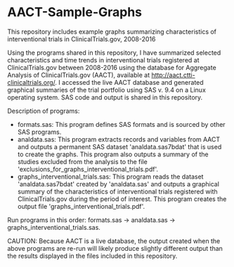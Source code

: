 # AACT-Sample-Graphs
This repository includes example graphs summarizing characteristics of interventional trials in ClinicalTrials.gov, 2008-2016

Using the programs shared in this repository, I have summarized selected characteristics and time trends in interventional trials registered at ClinicalTrials.gov between 2008-2016 using the database for Aggregate Analysis of ClinicalTrials.gov (AACT), available at http://aact.ctti-clinicaltrials.org/.  I accessed the live AACT database and generated graphical summaries of the trial portfolio using SAS v. 9.4 on a Linux operating system. SAS code and output is shared in this repository.

Description of programs:
-  formats.sas:  This program defines SAS formats and is sourced by other SAS programs.
-  analdata.sas:  This program extracts records and variables from AACT and outputs a permanent SAS dataset 'analdata.sas7bdat' that is used to create the graphs. This program also outputs a summary of the studies excluded from the analysis to the file 'exclusions_for_graphs_interventional_trials.pdf'. 
-  graphs_interventional_trials.sas:  This program reads the dataset 'analdata.sas7bdat' created by 'analdata.sas' and outputs a graphical summary of the characteristics of interventional trials registered with ClinicalTrials.gov during the period of interest. This program creates the output file 'graphs_interventional_trials.pdf'.

Run programs in this order:  formats.sas -> analdata.sas -> graphs_interventional_trials.sas.

CAUTION:  Because AACT is a live database, the output created when the above programs are re-run will likely produce slightly different output than the results displayed in the files included in this repository.

